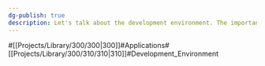 ```yaml
---
dg-publish: true
description: Let's talk about the development environment. The important part is that in order to develop, we need to spend time preparing the environment, tools, frameworks, and settings to develop in addition to the actual development time.
---
```

#[[Projects/Library/300/300\|300]]#Applications#[[Projects/Library/300/310/310\|310]]#Development_Environment




